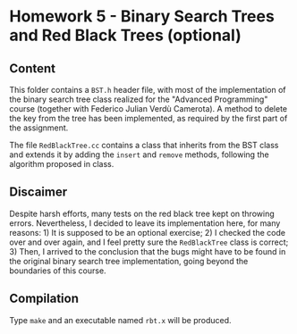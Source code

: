 # Homework 5 - Binary Search Trees and Red Black Trees (optional)
## Content
This folder contains a `BST.h` header file, with most of the implementation of the binary search tree class realized for the "Advanced Programming" course (together with Federico Julian Verdù Camerota). A method to delete the key from the tree has been implemented, as required by the first part of the assignment.

The file `RedBlackTree.cc` contains a class that inherits from the BST class and extends it by adding the `insert` and `remove` methods, following the algorithm proposed in class.

## Discaimer
Despite harsh efforts, many tests on the red black tree kept on throwing errors. Nevertheless, I decided to leave its implementation here, for many reasons: 1) It is supposed to be an optional exercise; 2) I checked the code over and over again, and I feel pretty sure the `RedBlackTree` class is correct; 3) Then, I arrived to the conclusion that the bugs might have to be found in the original binary search tree implementation, going beyond the boundaries of this course.

## Compilation
Type `make` and an executable named `rbt.x` will be produced.
